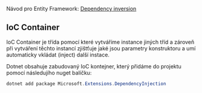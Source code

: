 Návod pro Entity Framework: [Dependency inversion]([https://learn.microsoft.com/en-us/ef/core/get-started/overview/first-app?tabs=netcore-cli](https://learn.microsoft.com/en-us/dotnet/architecture/modern-web-apps-azure/architectural-principles#dependency-inversion))

## IoC Container

IoC Container je třída pomocí které vytváříme instance jiných tříd a zároveň při vytváření těchto instancí zjištťuje jaké jsou parametry konstruktoru a umí automaticky vkládat (inject) další instace.

Dotnet obsahuje zabudovaný IoC kontejner, který přidáme do projektu pomocí následujího nuget balíčku:

```powershell
dotnet add package Microsoft.Extensions.DependencyInjection
```
